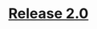 # [Release 2.0](#BACKLOG:-790)
<!--
is-epic:"Release 2.0"
created:2022-04-09T14:58:00.759Z expand:1 -->